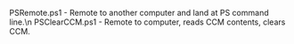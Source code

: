 
PSRemote.ps1 - Remote to another computer and land at PS command line.\n
PSClearCCM.ps1 - Remote to computer, reads CCM contents, clears CCM.
